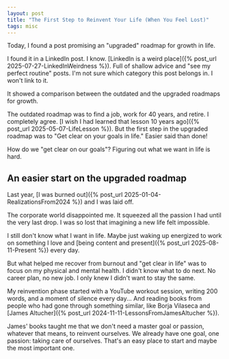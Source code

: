 ```yaml
---
layout: post
title: "The First Step to Reinvent Your Life (When You Feel Lost)"
tags: misc
---
```


Today, I found a post promising an "upgraded" roadmap for growth in life.

I found it in a LinkedIn post. I know. [LinkedIn is a weird place]({% post_url 2025-07-27-LinkedInWeirdness %}). Full of shallow advice and "see my perfect routine" posts. I'm not sure which category this post belongs in. I won't link to it.

It showed a comparison between the outdated and the upgraded roadmaps for growth.

The outdated roadmap was to find a job, work for 40 years, and retire. I completely agree. [I wish I had learned that lesson 10 years ago]({% post_url 2025-05-07-LifeLesson %}). But the first step in the upgraded roadmap was to "Get clear on your goals in life." Easier said than done!

How do we "get clear on our goals"? Figuring out what we want in life is hard.

## An easier start on the upgraded roadmap

Last year, [I was burned out]({% post_url 2025-01-04-RealizationsFrom2024 %}) and I was laid off.

The corporate world disappointed me. It squeezed all the passion I had until the very last drop. I was so lost that imagining a new life felt impossible.

I still don't know what I want in life. Maybe just waking up energized to work on something I love and [being content and present]({% post_url 2025-08-11-Present %}) every day.

But what helped me recover from burnout and "get clear in life" was to focus on my physical and mental health. I didn't know what to do next. No career plan, no new job. I only knew I didn't want to stay the same.

My reinvention phase started with a YouTube workout session, writing 200 words, and a moment of silence every day... And reading books from people who had gone through something similar, like Borja Vilaseca and [James Altucher]({% post_url 2024-11-11-LessonsFromJamesAltucher %}).

James' books taught me that we don't need a master goal or passion, whatever that means, to reinvent ourselves. We already have one goal, one passion: taking care of ourselves. That's an easy place to start and maybe the most important one.
